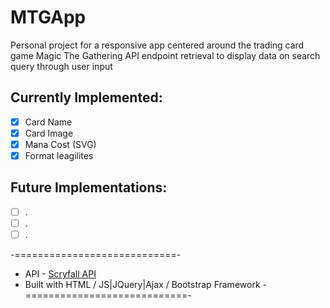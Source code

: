 # MTGApp

Personal project for a responsive app centered around the trading card game Magic The Gathering
API endpoint retrieval to display data on search query through user input

## Currently Implemented:
- [x] Card Name
- [x] Card Image
- [x] Mana Cost (SVG)
- [x] Format leagilites

## Future Implementations:
- [ ] .
- [ ] .
- [ ] .

-============================-
- API - [Scryfall API](https://scryfall.com/docs/api)
- Built with HTML / JS|JQuery|Ajax / Bootstrap Framework
-============================-

